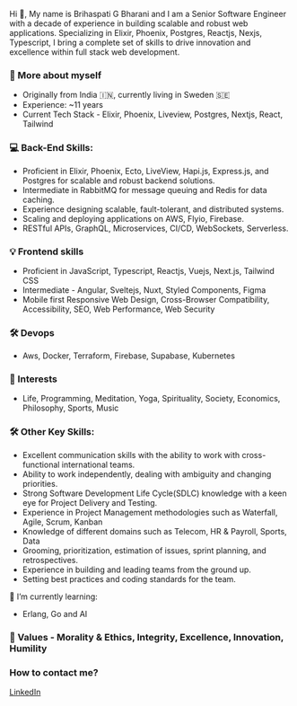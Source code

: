 Hi 👋, My name is Brihaspati G Bharani and I am a Senior Software Engineer with a decade of experience in building scalable and robust web applications. Specializing in Elixir, Phoenix, Postgres, Reactjs, Nexjs, Typescript, I bring a complete set of skills to drive innovation and excellence within full stack web development. 

### 🧢 More about myself
- Originally from India 🇮🇳, currently living in Sweden 🇸🇪
- Experience: ~11 years
- Current Tech Stack - Elixir, Phoenix, Liveview, Postgres, Nextjs, React, Tailwind


### 💻 Back-End Skills:
- Proficient in Elixir, Phoenix, Ecto, LiveView, Hapi.js, Express.js, and Postgres for scalable and robust backend solutions.
- Intermediate in RabbitMQ for message queuing and Redis for data caching.
- Experience designing scalable, fault-tolerant, and distributed systems.
- Scaling and deploying applications on AWS, Flyio, Firebase.
- RESTful APIs, GraphQL, Microservices, CI/CD, WebSockets, Serverless.

### 💡 Frontend skills
- Proficient in JavaScript, Typescript, Reactjs, Vuejs, Next.js, Tailwind CSS
- Intermediate - Angular, Sveltejs, Nuxt, Styled Components, Figma
- Mobile first Responsive Web Design, Cross-Browser Compatibility, Accessibility, SEO, Web Performance, Web Security
 
 ### 🛠 Devops
 - Aws, Docker, Terraform, Firebase, Supabase, Kubernetes
 
 ### 🧠 Interests
 - Life, Programming, Meditation, Yoga, Spirituality, Society, Economics, Philosophy, Sports, Music

### 🛠 Other Key Skills:
- Excellent communication skills with the ability to work with cross-functional international teams.
- Ability to work independently, dealing with ambiguity and changing priorities.
- Strong Software Development Life Cycle(SDLC) knowledge with a keen eye for Project Delivery and Testing.
- Experience in Project Management methodologies such as Waterfall, Agile, Scrum, Kanban
- Knowledge of different domains such as Telecom, HR & Payroll, Sports, Data
- Grooming, prioritization, estimation of issues, sprint planning, and retrospectives.
- Experience in building and leading teams from the ground up.
- Setting best practices and coding standards for the team.

🌱 I’m currently learning:
- Erlang, Go and AI

### 🌟 Values - Morality & Ethics, Integrity, Excellence, Innovation, Humility

### How to contact me?
[LinkedIn](https://www.linkedin.com/in/brihaspati/)
